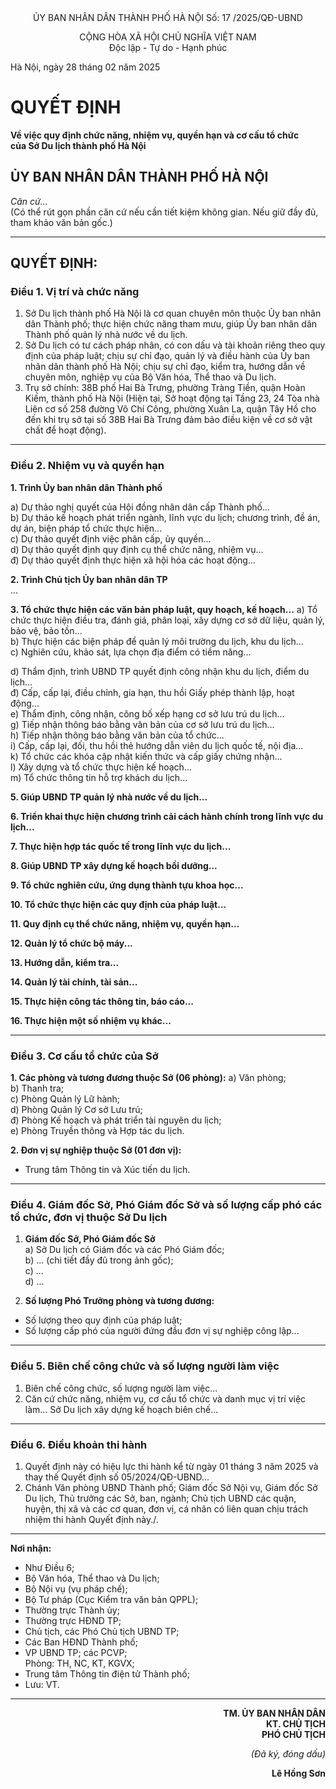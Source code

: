 <center>
ỦY BAN NHÂN DÂN  
THÀNH PHỐ HÀ NỘI  
Số: 17    /2025/QĐ-UBND

CỘNG HÒA XÃ HỘI CHỦ NGHĨA VIỆT NAM  
Độc lập - Tự do - Hạnh phúc
</center>

Hà Nội, ngày 28 tháng 02 năm 2025

# QUYẾT ĐỊNH
**Về việc quy định chức năng, nhiệm vụ, quyền hạn và cơ cấu tổ chức  
của Sở Du lịch thành phố Hà Nội**

## ỦY BAN NHÂN DÂN THÀNH PHỐ HÀ NỘI

*Căn cứ...*  
(Có thể rút gọn phần căn cứ nếu cần tiết kiệm không gian. Nếu giữ đầy đủ, tham khảo văn bản gốc.)

---

## QUYẾT ĐỊNH:

### Điều 1. Vị trí và chức năng

1. Sở Du lịch thành phố Hà Nội là cơ quan chuyên môn thuộc Ủy ban nhân dân Thành phố; thực hiện chức năng tham mưu, giúp Ủy ban nhân dân Thành phố quản lý nhà nước về du lịch.  
2. Sở Du lịch có tư cách pháp nhân, có con dấu và tài khoản riêng theo quy định của pháp luật; chịu sự chỉ đạo, quản lý và điều hành của Ủy ban nhân dân thành phố Hà Nội; chịu sự chỉ đạo, kiểm tra, hướng dẫn về chuyên môn, nghiệp vụ của Bộ Văn hóa, Thể thao và Du lịch.  
3. Trụ sở chính: 38B phố Hai Bà Trưng, phường Tràng Tiền, quận Hoàn Kiếm, thành phố Hà Nội (Hiện tại, Sở hoạt động tại Tầng 23, 24 Tòa nhà Liên cơ số 258 đường Võ Chí Công, phường Xuân La, quận Tây Hồ cho đến khi trụ sở tại số 38B Hai Bà Trưng đảm bảo điều kiện về cơ sở vật chất để hoạt động).

---

### Điều 2. Nhiệm vụ và quyền hạn

**1. Trình Ủy ban nhân dân Thành phố**

a) Dự thảo nghị quyết của Hội đồng nhân dân cấp Thành phố...  
b) Dự thảo kế hoạch phát triển ngành, lĩnh vực du lịch; chương trình, đề án, dự án, biện pháp tổ chức thực hiện...  
c) Dự thảo quyết định việc phân cấp, ủy quyền...  
d) Dự thảo quyết định quy định cụ thể chức năng, nhiệm vụ...  
đ) Dự thảo quyết định thực hiện xã hội hóa các hoạt động...

**2. Trình Chủ tịch Ủy ban nhân dân TP**  
...  

**3. Tổ chức thực hiện các văn bản pháp luật, quy hoạch, kế hoạch...**
a) Tổ chức thực hiện điều tra, đánh giá, phân loại, xây dựng cơ sở dữ liệu, quản lý, bảo vệ, bảo tồn...  
b) Thực hiện các biện pháp để quản lý môi trường du lịch, khu du lịch...  
c) Nghiên cứu, khảo sát, lựa chọn địa điểm có tiềm năng...

d) Thẩm định, trình UBND TP quyết định công nhận khu du lịch, điểm du lịch...  
đ) Cấp, cấp lại, điều chỉnh, gia hạn, thu hồi Giấy phép thành lập, hoạt động...  
e) Thẩm định, công nhận, công bố xếp hạng cơ sở lưu trú du lịch...  
g) Tiếp nhận thông báo bằng văn bản của cơ sở lưu trú du lịch...  
h) Tiếp nhận thông báo bằng văn bản của tổ chức...  
i) Cấp, cấp lại, đối, thu hồi thẻ hướng dẫn viên du lịch quốc tế, nội địa...  
k) Tổ chức các khóa cập nhật kiến thức và cấp giấy chứng nhận...  
l) Xây dựng và tổ chức thực hiện kế hoạch...  
m) Tổ chức thông tin hỗ trợ khách du lịch...  

**5. Giúp UBND TP quản lý nhà nước về du lịch...**

**6. Triển khai thực hiện chương trình cải cách hành chính trong lĩnh vực du lịch...**

**7. Thực hiện hợp tác quốc tế trong lĩnh vực du lịch...**

**8. Giúp UBND TP xây dựng kế hoạch bồi dưỡng...**

**9. Tổ chức nghiên cứu, ứng dụng thành tựu khoa học...**

**10. Tổ chức thực hiện các quy định của pháp luật...**

**11. Quy định cụ thể chức năng, nhiệm vụ, quyền hạn...**

**12. Quản lý tổ chức bộ máy...**

**13. Hướng dẫn, kiểm tra...**

**14. Quản lý tài chính, tài sản...**

**15. Thực hiện công tác thông tin, báo cáo...**

**16. Thực hiện một số nhiệm vụ khác...**

---

### Điều 3. Cơ cấu tổ chức của Sở

**1. Các phòng và tương đương thuộc Sở (06 phòng):**
a) Văn phòng;  
b) Thanh tra;  
c) Phòng Quản lý Lữ hành;  
d) Phòng Quản lý Cơ sở Lưu trú;  
đ) Phòng Kế hoạch và phát triển tài nguyên du lịch;  
e) Phòng Truyền thông và Hợp tác du lịch.

**2. Đơn vị sự nghiệp thuộc Sở (01 đơn vị):**  
- Trung tâm Thông tin và Xúc tiến du lịch.

---

### Điều 4. Giám đốc Sở, Phó Giám đốc Sở và số lượng cấp phó các tổ chức, đơn vị thuộc Sở Du lịch

1. **Giám đốc Sở, Phó Giám đốc Sở**  
a) Sở Du lịch có Giám đốc và các Phó Giám đốc;  
b) ... (chi tiết đầy đủ trong ảnh gốc);  
c) ...  
d) ...  

2. **Số lượng Phó Trưởng phòng và tương đương:**  
- Số lượng theo quy định của pháp luật;  
- Số lượng cấp phó của người đứng đầu đơn vị sự nghiệp công lập...

---

### Điều 5. Biên chế công chức và số lượng người làm việc

1. Biên chế công chức, số lượng người làm việc...  
2. Căn cứ chức năng, nhiệm vụ, cơ cấu tổ chức và danh mục vị trí việc làm... Sở Du lịch xây dựng kế hoạch biên chế...

---

### Điều 6. Điều khoản thi hành

1. Quyết định này có hiệu lực thi hành kể từ ngày 01 tháng 3 năm 2025 và thay thế Quyết định số 05/2024/QĐ-UBND...  
2. Chánh Văn phòng UBND Thành phố; Giám đốc Sở Nội vụ, Giám đốc Sở Du lịch, Thủ trưởng các Sở, ban, ngành; Chủ tịch UBND các quận, huyện, thị xã và các cơ quan, đơn vị, cá nhân có liên quan chịu trách nhiệm thi hành Quyết định này./.

---

**Nơi nhận:**  
- Như Điều 6;  
- Bộ Văn hóa, Thể thao và Du lịch;  
- Bộ Nội vụ (vụ pháp chế);  
- Bộ Tư pháp (Cục Kiểm tra văn bản QPPL);  
- Thường trực Thành ủy;  
- Thường trực HĐND TP;  
- Chủ tịch, các Phó Chủ tịch UBND TP;  
- Các Ban HĐND Thành phố;  
- VP UBND TP; các PCVP;  
  Phòng: TH, NC, KT, KGVX;  
- Trung tâm Thông tin điện tử Thành phố;  
- Lưu: VT.

---

<div align="right">

**TM. ỦY BAN NHÂN DÂN  
KT. CHỦ TỊCH  
PHÓ CHỦ TỊCH**

*(Đã ký, đóng dấu)*

**Lê Hồng Sơn**
</div>


